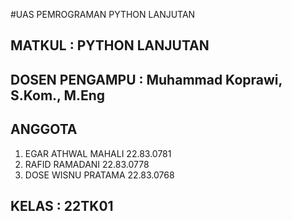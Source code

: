 #UAS PEMROGRAMAN PYTHON LANJUTAN

## MATKUL             : PYTHON LANJUTAN
## DOSEN PENGAMPU     : Muhammad Koprawi, S.Kom., M.Eng
## ANGGOTA            
1. EGAR ATHWAL MAHALI   22.83.0781
2. RAFID RAMADANI       22.83.0778
3. DOSE WISNU PRATAMA   22.83.0768
## KELAS              : 22TK01
